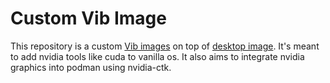 # Custom Vib Image

This repository is a custom [Vib images](https://github.com/Vanilla-OS/Vib) on top of [desktop image](https://github.com/Vanilla-OS/desktop-image). It's meant to add nvidia tools like cuda to vanilla os. It also aims to integrate nvidia graphics into podman using nvidia-ctk.
